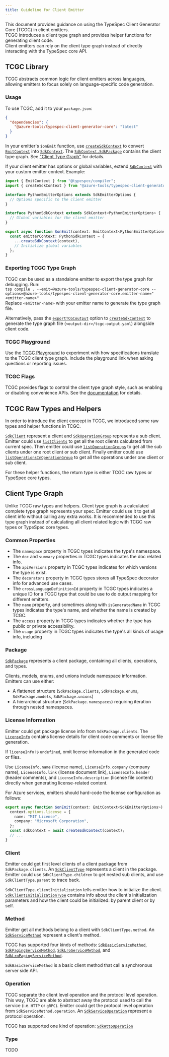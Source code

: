 ```yaml
---
title: Guideline for Client Emitter
---
```


This document provides guidance on using the TypeSpec Client Generator Core (TCGC) in client emitters.  
TCGC introduces a client type graph and provides helper functions for generating client code.  
Client emitters can rely on the client type graph instead of directly interacting with the TypeSpec core API.

## TCGC Library

TCGC abstracts common logic for client emitters across languages, allowing emitters to focus solely on language-specific code generation.

### Usage

To use TCGC, add it to your `package.json`:

```json
{
  "dependencies": {
    "@azure-tools/typespec-client-generator-core": "latest"
  }
}
```

In your emitter's `$onEmit` function, use [`createSdkContext`](../reference/js-api/functions/createsdkcontext/) to convert [`EmitContext`](https://typespec.io/docs/standard-library/reference/js-api/interfaces/emitcontext/) into [`SdkContext`](../reference/js-api/interfaces/sdkcontext/). The [`SdkContext.SdkPackage`](../reference/js-api/interfaces/sdkpackage/) contains the client type graph. See ["Client Type Graph"](#client-type-graph) for details.

If your client emitter has options or global variables, extend [`SdkContext`](../reference/js-api/interfaces/sdkcontext/) with your custom emitter context. Example:

```ts
import { EmitContext } from "@typespec/compiler";
import { createSdkContext } from "@azure-tools/typespec-client-generator-core";

interface PythonEmitterOptions extends SdkEmitterOptions {
  // Options specific to the client emitter
}

interface PythonSdkContext extends SdkContext<PythonEmitterOptions> {
  // Global variables for the client emitter
}

export async function $onEmit(context: EmitContext<PythonEmitterOptions>) {
  const emitterContext: PythonSdkContext = {
    ...createSdkContext(context),
    // Initialize global variables
  };
}
```

### Exporting TCGC Type Graph

TCGC can be used as a standalone emitter to export the type graph for debugging. Run:  
`tsp compile . --emit=@azure-tools/typespec-client-generator-core --options=@azure-tools/typespec-client-generator-core.emitter-name="<emitter-name>"`  
Replace `<emitter-name>` with your emitter name to generate the type graph file.

Alternatively, pass the [`exportTCGCoutput`](../reference/js-api/interfaces/createsdkcontextoptions/) option to [`createSdkContext`](../reference/js-api/functions/createsdkcontext/) to generate the type graph file (`<output-dir>/tcgc-output.yaml`) alongside client code.

### TCGC Playground

Use the [TCGC Playground](https://azure.github.io/typespec-azure/playground/?e=%40azure-tools%2Ftypespec-client-generator-core) to experiment with how specifications translate to the TCGC client type graph. Include the playground link when asking questions or reporting issues.

### TCGC Flags

TCGC provides flags to control the client type graph style, such as enabling or disabling convenience APIs. See the [documentation](../reference/emitter/#emitter-options) for details.

## TCGC Raw Types and Helpers

In order to introduce the client concept in TCGC, we introduced some raw types and helper functions in TCGC.

[`SdkClient`](../reference/js-api/interfaces/sdkclient/) represent a client and [`SdkOperationGroup`](../reference/js-api/interfaces/sdkoperationgroup/) represents a sub client.
Emitter could use [`listClients`](../reference/functions/listclients/) to get all the root clients calculated from current spec. Then emitter could use [`listOperationGroups`](../reference/functions/listoperationgroups/) to get all the sub clients under one root client or sub client. Finally emitter could use [`listOperationsInOperationGroup`](../reference/functions/listoperationsinoperationgroup/) to get all the operations under one client or sub client.

For these helper functions, the return type is either TCGC raw types or TypeSpec core types.

## Client Type Graph

Unlike TCGC raw types and helpers. Client type graph is a calculated complete type graph represents your spec. Emitter could use it to get all client info without calling any extra works. It is recommended to use this type graph instead of calculating all client related logic with TCGC raw types or TypeSpec core types.

### Common Properties

- The `namespace` property in TCGC types indicates the type's namespace.
- The `doc` and `summary` properties in TCGC types indicates the doc related info.
- The `apiVersions` property in TCGC types indicates for which versions the type is exist.
- The `decorators` property in TCGC types stores all TypeSpec decorator info for advanced use cases.
- The `crossLanguageDefinitionId` property in TCGC types indicates a unique ID for a TCGC type that could be use to do output mapping for different emitters.
- The `name` property, and sometimes along with `isGeneratedName` in TCGC types indicates the type's name, and whether the name is created by TCGC.
- The `access` property in TCGC types indicates whether the type has public or private accessibility.
- The `usage` property in TCGC types indicates the type's all kinds of usage info, including

### Package

[`SdkPackage`](../reference/js-api/interfaces/sdkpackage/) represents a client package, containing all clients, operations, and types.

Clients, models, enums, and unions include namespace information. Emitters can use either:

- A flattened structure (`SdkPackage.clients`, `SdkPackage.enums`, `SdkPackage.models`, `SdkPackage.unions`)
- A hierarchical structure (`SdkPackage.namespaces`) requiring iteration through nested namespaces.

### License Information

Emitter could get package license info from `SdkPackage.clients`. The [`LicenseInfo`](../reference/js-api/interfaces/licenseinfo/) contains license details for client code comments or license file generation.

If `licenseInfo` is `undefined`, omit license information in the generated code or files.

Use `LicenseInfo.name` (license name), `LicenseInfo.company` (company name), `LicenseInfo.link` (license document link), `LicenseInfo.header` (header comments), and `LicenseInfo.description` (license file content) directly when generating license-related content.

For Azure services, emitters should hard-code the license configuration as follows:

```typescript
export async function $onEmit(context: EmitContext<SdkEmitterOptions>) {
  context.options.license = {
    name: "MIT License",
    company: "Microsoft Corporation",
  };
  const sdkContext = await createSdkContext(context);
  // ...
}
```

### Client

Emitter could get first level clients of a client package from `SdkPackage.clients`. An [`SdkClientType`](../reference/js-api/interfaces/sdkclienttype/) represents a client in the package. Emitter could use `SdkClientType.children` to get nested sub clients, and use `SdkClientType.parent` to trace back.

`SdkClientType.clientInitialization` tells emitter how to initialize the client. [`SdkClientInitializationType`](../reference/js-api/interfaces/sdkclientinitializationtype/) contains info about the client's initialization parameters and how the client could be initialized: by parent client or by self.

### Method

Emitter get all methods belong to a client with `SdkClientType.method`. An [`SdkServiceMethod`](../reference/js-api/type-aliases/sdkmethod/) represent a client's method.

TCGC has supported four kinds of methods: [`SdkBasicServiceMethod`](../reference/js-api/interfaces/sdkbasicservicemethod/), [`SdkPagingServiceMethod`](../reference/js-api/interfaces/sdkbasicservicemethod/), [`SdkLroServiceMethod`](../reference/js-api/interfaces/sdkbasicservicemethod/), and [`SdkLroPagingServiceMethod`](../reference/js-api/interfaces/sdkbasicservicemethod/).

`SdkBasicServiceMethod` is a basic client method that call a synchronous server side API.

### Operation

TCGC separate the client level operation and the protocol level operation. This way, TCGC are able to abstract away the protocol used to call the service (i.e. `HTTP` or `gRPC`).
Emitter could get the protocol level operation from `SdkServiceMethod.operation`. An [`SdkServiceOperation`](../reference/js-api/type-aliases/sdkserviceoperation/) represent a protocol operation.

TCGC has supported one kind of operation: [`SdkHttpOperation`](../reference/js-api/interfaces/sdkhttpoperation/)

### Type

TODO
